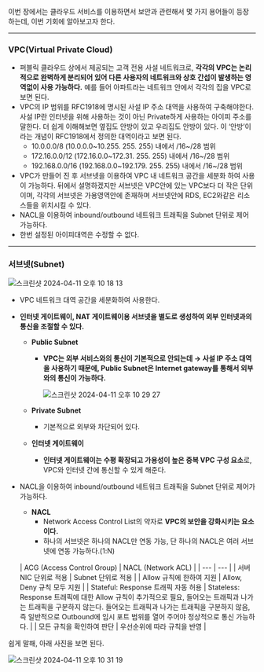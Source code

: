이번 장에서는 클라우드 서비스를 이용하면서 보안과 관련해서 몇 가지 용어들이 등장 하는데, 이번 기회에 알아보고자 한다.

---

### VPC(Virtual Private Cloud)

- 퍼블릭 클라우드 상에서 제공되는 고객 전용 사설 네트워크로, **각각의 VPC는 논리적으로 완벽하게 분리되어 있어 다른 사용자의 네트워크와 상호 간섭이 발생하는 영역없이 사용 가능하다.** 예를 들어 아파트라는 네트워크 안에서 각각의 집을 VPC로 보면 된다.
- VPC의 IP 범위를 RFC1918에 명시된 사설 IP 주소 대역을 사용하여 구축해야한다. 사설 IP란 인터넷을 위해 사용하는 것이 아닌 Private하게 사용하는 아이피 주소를 말한다. 더 쉽게 이해해보면 옆집도 안방이 있고 우리집도 안방이 있다. 이 ‘안방’이라는 개념이 RFC1918에서 정의한 대역이라고 보면 된다.
    - 10.0.0.0/8 (10.0.0.0~10.255. 255. 255) 내에서 /16~/28 범위
    - 172.16.0.0/12 (172.16.0.0~172.31. 255. 255) 내에서 /16~/28 범위
    - 192.168.0.0/16 (192.168.0.0~192.179. 255. 255) 내에서 /16~/28 범위
- VPC가 만들어 진 후 서브넷을 이용하여 VPC 내 네트워크 공간을 세분화 하여 사용이 가능하다. 뒤에서 설명하겠지만 서브넷은 VPC안에 있는 VPC보다 더 작은 단위이며, 각각의 서브넷은 가용영역안에 존재하며 서브넷안에 RDS, EC2와같은 리소스들을 위치시킬 수 있다.
- NACL을 이용하여 inbound/outbound 네트워크 트래픽을 Subnet 단위로 제어 가능하다.
- 한번 설정된 아이피대역은 수정할 수 없다.

---

### 서브넷(Subnet)

![스크린샷 2024-04-11 오후 10 18 13](https://github.com/sungwooIsGood/Today-I-Learn/assets/98163632/5782ae99-b6a4-462c-bb31-3354eb9db5e0)

- VPC 네트워크 대역 공간을 세분화하여 사용한다.
- **인터넷 게이트웨이, NAT 게이트웨이용 서브넷을 별도로 생성하여 외부 인터넷과의 통신을 조절할 수 있다.**
    - **Public Subnet**
        - **VPC는 외부 서비스와의 통신이 기본적으로 안되는데 → 사설 IP 주소 대역을 사용하기 때문에, Public Subnet은 Internet gateway를 통해서 외부와의 통신이 가능하다.**

          ![스크린샷 2024-04-11 오후 10 29 27](https://github.com/sungwooIsGood/Today-I-Learn/assets/98163632/4831788b-7e96-41ef-831b-d06989b20c2e)

    - **Private Subnet**
        - 기본적으로 외부와 차단되어 있다.
    - **인터넷 게이트웨이**
        - **인터넷 게이트웨이는 수평 확장되고 가용성이 높은 중복 VPC 구성 요소**로, VPC와 인터넷 간에 통신할 수 있게 해준다.
- NACL을 이용하여 inbound/outbound 네트워크 트래픽을 Subnet 단위로 제어가 가능하다.
    - **NACL**
        - Network Access Control List의 약자로 **VPC의 보안을 강화시키는 요소이다.**
        - 하나의 서브넷은 하나의 NACL만 연동 가능, 단 하나의 NACL은 여러 서브넷에 연동 가능하다.(1:N)

  | ACG (Access Control Group) | NACL (Network ACL) |
      | --- | --- |
  | 서버 NIC 단위로 적용 | Subnet 단위로 적용 |
  | Allow 규칙에 한하여 지원 | Allow, Deny 규칙 모두 지원 |
  | Stateful: Response 트래픽 자동 허용 | Stateless: Response 트래픽에 대한 Allow 규칙이 추가적으로 필요, 들어오는 트래픽과 나가는 트래픽을 구분하지 않는다. 들어오는 트래픽과 나가는 트래픽을 구분하지 않음, 즉 일반적으로 Outbound에 임시 포트 범위를 열어 주어야 정상적으로 통신 가능하다. |
  | 모든 규칙을 확인하여 판단 | 우선순위에 따라 규칙을 반영 |

쉽게 말해, 아래 사진을 보면 된다.

![스크린샷 2024-04-11 오후 10 31 19](https://github.com/sungwooIsGood/Today-I-Learn/assets/98163632/ab081a5b-a04c-4336-ab9a-e22bd4085eca)
